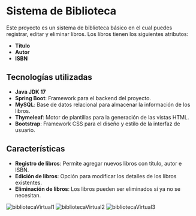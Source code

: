 # Sistema de Biblioteca

Este proyecto es un sistema de biblioteca básico en el cual puedes registrar, editar y eliminar libros. Los libros tienen los siguientes atributos:

- **Título**
- **Autor**
- **ISBN**

## Tecnologías utilizadas

- **Java JDK 17**
- **Spring Boot**: Framework para el backend del proyecto.
- **MySQL**: Base de datos relacional para almacenar la información de los libros.
- **Thymeleaf**: Motor de plantillas para la generación de las vistas HTML.
- **Bootstrap**: Framework CSS para el diseño y estilo de la interfaz de usuario.

## Características

- **Registro de libros**: Permite agregar nuevos libros con título, autor e ISBN.
- **Edición de libros**: Opción para modificar los detalles de los libros existentes.
- **Eliminación de libros**: Los libros pueden ser eliminados si ya no se necesitan.

![bibliotecaVirtual1](https://github.com/user-attachments/assets/a7b962ba-6dcd-4089-8465-d2f80eaee654)
![bibliotecaVirtual2](https://github.com/user-attachments/assets/dddcaa5d-14aa-4205-90da-30849c039d6d)
![bibliotecaVirtual3](https://github.com/user-attachments/assets/012f8b16-2f19-463f-8726-84c2a6f209fc)

